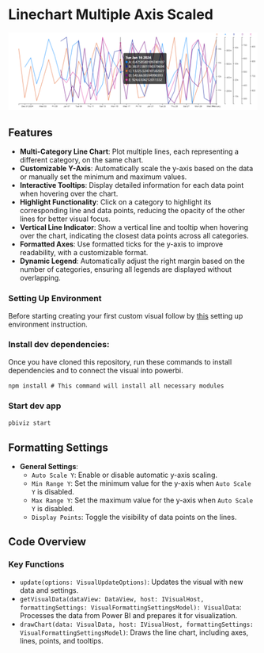 # Linechart Multiple Axis Scaled

![Screenshot of the visual](assets/screenshot.png)

## Features

- **Multi-Category Line Chart**: Plot multiple lines, each representing a different category, on the same chart.
- **Customizable Y-Axis**: Automatically scale the y-axis based on the data or manually set the minimum and maximum values.
- **Interactive Tooltips**: Display detailed information for each data point when hovering over the chart.
- **Highlight Functionality**: Click on a category to highlight its corresponding line and data points, reducing the opacity of the other lines for better visual focus.
- **Vertical Line Indicator**: Show a vertical line and tooltip when hovering over the chart, indicating the closest data points across all categories.
- **Formatted Axes**: Use formatted ticks for the y-axis to improve readability, with a customizable format.
- **Dynamic Legend**: Automatically adjust the right margin based on the number of categories, ensuring all legends are displayed without overlapping.


### Setting Up Environment

Before starting creating your first custom visual follow by [this](https://learn.microsoft.com/en-us/power-bi/developer/visuals/environment-setup)
setting up environment instruction.


### Install dev dependencies:

Once you have cloned this repository, run these commands to install dependencies and to connect the visual into powerbi.

```
npm install # This command will install all necessary modules
```

### Start dev app
```
pbiviz start
```

## Formatting Settings

- **General Settings**:
  - `Auto Scale Y`: Enable or disable automatic y-axis scaling.
  - `Min Range Y`: Set the minimum value for the y-axis when `Auto Scale Y` is disabled.
  - `Max Range Y`: Set the maximum value for the y-axis when `Auto Scale Y` is disabled.
  - `Display Points`: Toggle the visibility of data points on the lines.

## Code Overview

### Key Functions

- `update(options: VisualUpdateOptions)`: Updates the visual with new data and settings.
- `getVisualData(dataView: DataView, host: IVisualHost, formattingSettings: VisualFormattingSettingsModel): VisualData`: Processes the data from Power BI and prepares it for visualization.
- `drawChart(data: VisualData, host: IVisualHost, formattingSettings: VisualFormattingSettingsModel)`: Draws the line chart, including axes, lines, points, and tooltips.
